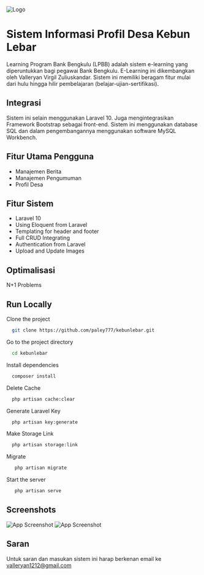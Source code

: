 ![Logo](https://i.postimg.cc/0Nx30hNv/image.png)

# Sistem Informasi Profil Desa Kebun Lebar
Learning Program Bank Bengkulu (LPBB) adalah sistem e-learning yang diperuntukkan bagi pegawai Bank Bengkulu. E-Learning ini dikembangkan oleh Valleryan Virgil Zuliuskandar. Sistem ini memiliki beragam fitur mulai dari hulu hingga hilir pembelajaran (belajar-ujian-sertifikasi).



## Integrasi
Sistem ini selain menggunakan Laravel 10. Juga mengintegrasikan Framework Bootstrap sebagai front-end. Sistem ini menggunakan database SQL dan dalam pengembangannya menggunakan software MySQL Workbench.


## Fitur Utama Pengguna

- Manajemen Berita
- Manajemen Pengumuman
- Profil Desa





## Fitur Sistem

- Laravel 10
- Using Eloquent from Laravel
- Templating for header and footer
- Full CRUD Integrating
- Authentication from Laravel
- Upload and Update Images
  

## Optimalisasi

N+1 Problems

## Run Locally

Clone the project

```bash
  git clone https://github.com/paley777/kebunlebar.git
```

Go to the project directory

```bash
  cd kebunlebar
```

Install dependencies

```bash
  composer install
```

Delete Cache

```bash
  php artisan cache:clear
```
Generate Laravel Key

```bash
  php artisan key:generate
```
Make Storage Link

```bash
  php artisan storage:link
```
Migrate

```bash
   php artisan migrate
```
Start the server

```bash
   php artisan serve
```


## Screenshots

![App Screenshot](https://i.postimg.cc/ncXCnPpn/image.png)
![App Screenshot](https://i.postimg.cc/VspzWLPc/image.png)


## Saran

Untuk saran dan masukan sistem ini harap berkenan email ke valleryan1212@gmail.com
